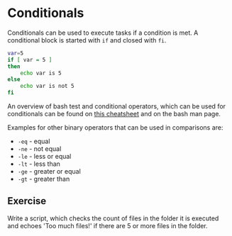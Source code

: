 # Conditionals
Conditionals can be used to execute tasks if a condition is met. A conditional block is started with `if` and closed with `fi`. 

``` bash
var=5
if [ var = 5 ]
then
    echo var is 5
else
    echo var is not 5
fi
```

An overview of bash test and conditional operators, which can be used for conditionals can be found on [this cheatsheet](https://kapeli.com/cheat_sheets/Bash_Test_Operators.docset/Contents/Resources/Documents/index) and on the bash man page.

Examples for other binary operators that can be used in comparisons are:
- `-eq` - equal
- `-ne` - not equal
- `-le` - less or equal
- `-lt` - less than
- `-ge` - greater or equal
- `-gt` - greater than

## Exercise
Write a script, which checks the count of files in the folder it is executed and echoes 'Too much files!' if there are 5 or more files in the folder.